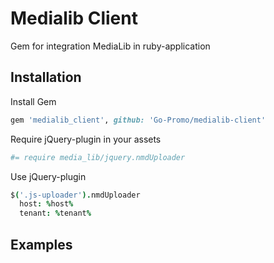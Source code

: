 # Medialib Client
Gem for integration MediaLib in ruby-application

## Installation

Install Gem
```ruby
gem 'medialib_client', github: 'Go-Promo/medialib-client'
```

Require jQuery-plugin in your assets
```coffee
#= require media_lib/jquery.nmdUploader
```

Use jQuery-plugin
```coffee
$('.js-uploader').nmdUploader
  host: %host%
  tenant: %tenant%
```

## Examples